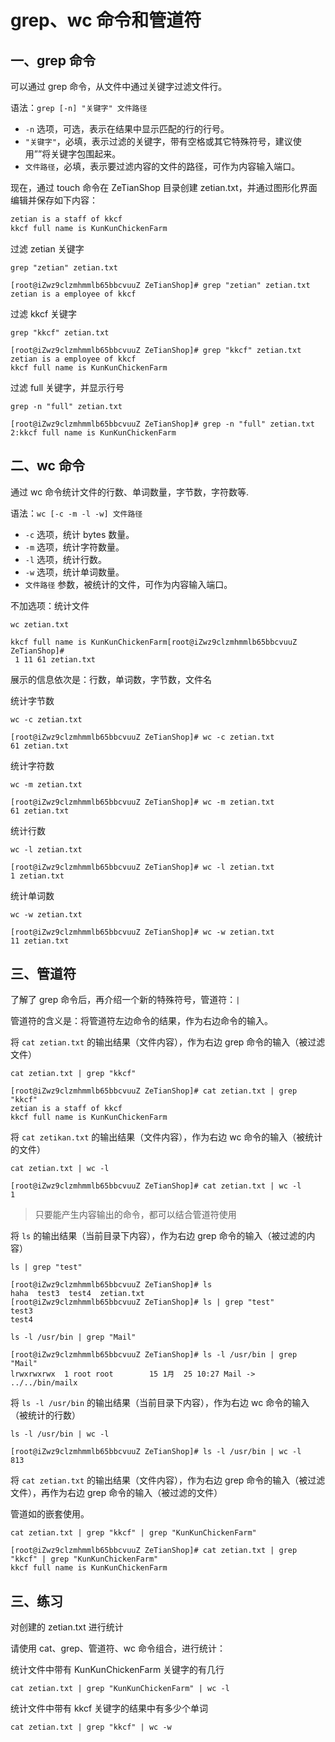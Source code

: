 # grep、wc 命令和管道符

## 一、grep 命令

可以通过 grep 命令，从文件中通过关键字过滤文件行。

语法：`grep [-n] "关键字" 文件路径`

- `-n` 选项，可选，表示在结果中显示匹配的行的行号。
- `"关键字"`，必填，表示过滤的关键字，带有空格或其它特殊符号，建议使用””将关键字包围起来。
- `文件路径`，必填，表示要过滤内容的文件的路径，可作为内容输入端口。

现在，通过 touch 命令在 ZeTianShop 目录创建 zetian.txt，并通过图形化界面编辑并保存如下内容：

```txt
zetian is a staff of kkcf
kkcf full name is KunKunChickenFarm
```

过滤 zetian 关键字

```shell
grep "zetian" zetian.txt
```

```shell
[root@iZwz9clzmhmmlb65bbcvuuZ ZeTianShop]# grep "zetian" zetian.txt
zetian is a employee of kkcf
```

过滤 kkcf 关键字

```shell
grep "kkcf" zetian.txt
```

```shell
[root@iZwz9clzmhmmlb65bbcvuuZ ZeTianShop]# grep "kkcf" zetian.txt
zetian is a employee of kkcf
kkcf full name is KunKunChickenFarm
```

过滤 full 关键字，并显示行号

```shell
grep -n "full" zetian.txt
```

```shell
[root@iZwz9clzmhmmlb65bbcvuuZ ZeTianShop]# grep -n "full" zetian.txt
2:kkcf full name is KunKunChickenFarm
```

## 二、wc 命令

通过 wc 命令统计文件的行数、单词数量，字节数，字符数等.

语法：`wc [-c -m -l -w] 文件路径`

- `-c` 选项，统计 bytes 数量。
- `-m` 选项，统计字符数量。
- `-l` 选项，统计行数。
- `-w` 选项，统计单词数量。
- `文件路径` 参数，被统计的文件，可作为内容输入端口。

不加选项：统计文件

```shell
wc zetian.txt
```

```shell
kkcf full name is KunKunChickenFarm[root@iZwz9clzmhmmlb65bbcvuuZ ZeTianShop]#
 1 11 61 zetian.txt
```

展示的信息依次是：行数，单词数，字节数，文件名

统计字节数

```shell
wc -c zetian.txt
```

```shell
[root@iZwz9clzmhmmlb65bbcvuuZ ZeTianShop]# wc -c zetian.txt
61 zetian.txt
```

统计字符数

```shell
wc -m zetian.txt
```

```shell
[root@iZwz9clzmhmmlb65bbcvuuZ ZeTianShop]# wc -m zetian.txt
61 zetian.txt
```

统计行数

```shell
wc -l zetian.txt
```

```shell
[root@iZwz9clzmhmmlb65bbcvuuZ ZeTianShop]# wc -l zetian.txt
1 zetian.txt
```

统计单词数

```shell
wc -w zetian.txt
```

```shell
[root@iZwz9clzmhmmlb65bbcvuuZ ZeTianShop]# wc -w zetian.txt
11 zetian.txt
```

## 三、管道符

了解了 grep 命令后，再介绍一个新的特殊符号，管道符：`|`

管道符的含义是：将管道符左边命令的结果，作为右边命令的输入。

将 `cat zetian.txt` 的输出结果（文件内容），作为右边 grep 命令的输入（被过滤文件）

```shell
cat zetian.txt | grep "kkcf"
```

```shell
[root@iZwz9clzmhmmlb65bbcvuuZ ZeTianShop]# cat zetian.txt | grep "kkcf"
zetian is a staff of kkcf
kkcf full name is KunKunChickenFarm
```

将 `cat zetikan.txt` 的输出结果（文件内容），作为右边 wc 命令的输入（被统计的文件）

```shell
cat zetian.txt | wc -l
```

```shell
[root@iZwz9clzmhmmlb65bbcvuuZ ZeTianShop]# cat zetian.txt | wc -l
1
```

> 只要能产生内容输出的命令，都可以结合管道符使用

将 `ls` 的输出结果（当前目录下内容），作为右边 grep 命令的输入（被过滤的内容）

```shell
ls | grep "test"
```

```shell
[root@iZwz9clzmhmmlb65bbcvuuZ ZeTianShop]# ls
haha  test3  test4  zetian.txt
[root@iZwz9clzmhmmlb65bbcvuuZ ZeTianShop]# ls | grep "test"
test3
test4
```

```shell
ls -l /usr/bin | grep "Mail"
```

```shell
[root@iZwz9clzmhmmlb65bbcvuuZ ZeTianShop]# ls -l /usr/bin | grep "Mail"
lrwxrwxrwx  1 root root        15 1月  25 10:27 Mail -> ../../bin/mailx
```

将 `ls -l /usr/bin` 的输出结果（当前目录下内容），作为右边 wc 命令的输入（被统计的行数）

```shell
ls -l /usr/bin | wc -l
```

```shell
[root@iZwz9clzmhmmlb65bbcvuuZ ZeTianShop]# ls -l /usr/bin | wc -l
813
```

将 `cat zetian.txt` 的输出结果（文件内容），作为右边 grep 命令的输入（被过滤文件），再作为右边 grep 命令的输入（被过滤的文件）

管道如的嵌套使用。

```shell
cat zetian.txt | grep "kkcf" | grep "KunKunChickenFarm"
```

```shell
[root@iZwz9clzmhmmlb65bbcvuuZ ZeTianShop]# cat zetian.txt | grep "kkcf" | grep "KunKunChickenFarm"
kkcf full name is KunKunChickenFarm
```

## 三、练习

对创建的 zetian.txt 进行统计

请使用 cat、grep、管道符、wc 命令组合，进行统计：

统计文件中带有 KunKunChickenFarm 关键字的有几行

```shell
cat zetian.txt | grep "KunKunChickenFarm" | wc -l
```

统计文件中带有 kkcf 关键字的结果中有多少个单词

```shell
cat zetian.txt | grep "kkcf" | wc -w
```

